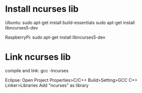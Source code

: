 Install ncurses lib
=========================

Ubuntu:
sudo apt-get install build-essentials
sudo apt-get install libncurses5-dev

RaspberryPi:
sudo apt-get install libncurses5-dev

Link ncurses lib
================

compile and link: 
	gcc <program file> -lncurses

Eclipse: 
	Open Project Properties>C/C++ Build>Setting>GCC C++ Linker>Libraries
	Add "ncurses" as library		